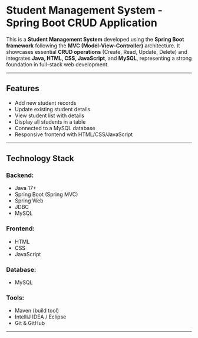 #  Student Management System - Spring Boot CRUD Application

This is a **Student Management System** developed using the **Spring Boot framework** following the **MVC (Model-View-Controller)** architecture. It showcases essential **CRUD operations** (Create, Read, Update, Delete) and integrates **Java, HTML, CSS, JavaScript**, and **MySQL**, representing a strong foundation in full-stack web development.

---

##  Features

- Add new student records
- Update existing student details
- View student list with details
- Display all students in a table
- Connected to a MySQL database
- Responsive frontend with HTML/CSS/JavaScript

---

##  Technology Stack

###  Backend:
- Java 17+
- Spring Boot (Spring MVC)
- Spring Web
- JDBC
- MySQL

### Frontend:
- HTML
- CSS
- JavaScript



### Database:
- MySQL

###  Tools:
- Maven (build tool)
- IntelliJ IDEA / Eclipse
- Git & GitHub

---




